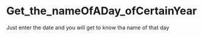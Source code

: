 # Get_the_nameOfADay_ofCertainYear
Just enter the date and you will get to know tha name of that day
